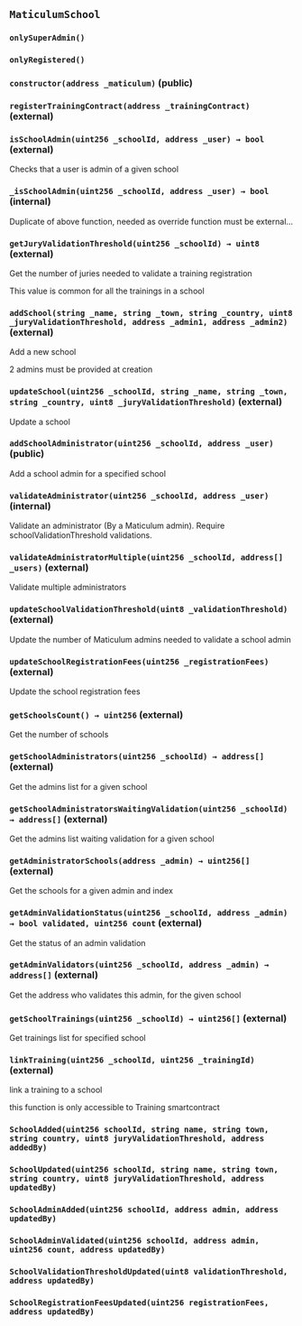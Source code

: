 ## `MaticulumSchool`





### `onlySuperAdmin()`





### `onlyRegistered()`






### `constructor(address _maticulum)` (public)





### `registerTrainingContract(address _trainingContract)` (external)





### `isSchoolAdmin(uint256 _schoolId, address _user) → bool` (external)

Checks that a user is admin of a given school




### `_isSchoolAdmin(uint256 _schoolId, address _user) → bool` (internal)



Duplicate of above function, needed as override function must be external...

### `getJuryValidationThreshold(uint256 _schoolId) → uint8` (external)

Get the number of juries needed to validate a training registration


This value is common for all the trainings in a school


### `addSchool(string _name, string _town, string _country, uint8 _juryValidationThreshold, address _admin1, address _admin2)` (external)

Add a new school


2 admins must be provided at creation


### `updateSchool(uint256 _schoolId, string _name, string _town, string _country, uint8 _juryValidationThreshold)` (external)

Update a school




### `addSchoolAdministrator(uint256 _schoolId, address _user)` (public)

Add a school admin for a specified school




### `validateAdministrator(uint256 _schoolId, address _user)` (internal)

Validate an administrator (By a Maticulum admin). Require schoolValidationThreshold validations.




### `validateAdministratorMultiple(uint256 _schoolId, address[] _users)` (external)

Validate multiple administrators




### `updateSchoolValidationThreshold(uint8 _validationThreshold)` (external)

Update the number of Maticulum admins needed to validate a school admin




### `updateSchoolRegistrationFees(uint256 _registrationFees)` (external)

Update the school registration fees




### `getSchoolsCount() → uint256` (external)

Get the number of schools




### `getSchoolAdministrators(uint256 _schoolId) → address[]` (external)

Get the admins list for a given school




### `getSchoolAdministratorsWaitingValidation(uint256 _schoolId) → address[]` (external)

Get the admins list waiting validation for a given school




### `getAdministratorSchools(address _admin) → uint256[]` (external)

Get the schools for a given admin and index




### `getAdminValidationStatus(uint256 _schoolId, address _admin) → bool validated, uint256 count` (external)

Get the status of an admin validation




### `getAdminValidators(uint256 _schoolId, address _admin) → address[]` (external)

Get the address who validates this admin, for the given school




### `getSchoolTrainings(uint256 _schoolId) → uint256[]` (external)

Get trainings list for specified school




### `linkTraining(uint256 _schoolId, uint256 _trainingId)` (external)

link a training to a school


this function is only accessible to Training smartcontract



### `SchoolAdded(uint256 schoolId, string name, string town, string country, uint8 juryValidationThreshold, address addedBy)`





### `SchoolUpdated(uint256 schoolId, string name, string town, string country, uint8 juryValidationThreshold, address updatedBy)`





### `SchoolAdminAdded(uint256 schoolId, address admin, address updatedBy)`





### `SchoolAdminValidated(uint256 schoolId, address admin, uint256 count, address updatedBy)`





### `SchoolValidationThresholdUpdated(uint8 validationThreshold, address updatedBy)`





### `SchoolRegistrationFeesUpdated(uint256 registrationFees, address updatedBy)`





